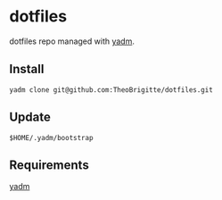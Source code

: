 # dotfiles

dotfiles repo managed with [yadm][1].

## Install

`yadm clone git@github.com:TheoBrigitte/dotfiles.git`

## Update

`$HOME/.yadm/bootstrap`

## Requirements

[yadm][1]


[1]: https://github.com/TheLocehiliosan/yadm

